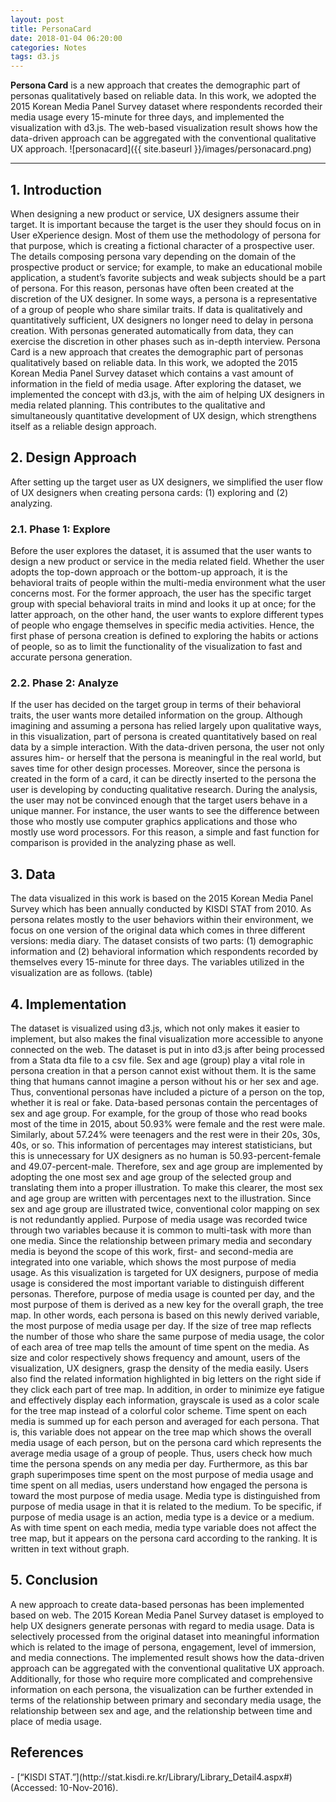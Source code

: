 ```yaml
---
layout: post
title: PersonaCard
date: 2018-01-04 06:20:00
categories: Notes
tags: d3.js
---
```


  **Persona Card** is a new approach that creates the demographic part of personas qualitatively based on reliable data. In this work, we adopted the 2015 Korean Media Panel Survey dataset where respondents recorded their media usage every 15-minute for three days, and implemented the visualization with d3.js. The web-based visualization result shows how the data-driven approach can be aggregated with the conventional qualitative UX approach.
![personacard]({{ site.baseurl }}/images/personacard.png)

----

<h2>1. Introduction</h2>
  When designing a new product or service, UX designers assume their target. It is important because the target is the user they should focus on in User eXperience design. Most of them use the methodology of persona for that purpose, which is creating a fictional character of a prospective user. The details composing persona vary depending on the domain of the prospective product or service; for example, to make an educational mobile application, a student’s favorite subjects and weak subjects should be a part of persona. For this reason, personas have often been created at the discretion of the UX designer.
  In some ways, a persona is a representative of a group of people who share similar traits. If data is qualitatively and quantitatively sufficient, UX designers no longer need to delay in persona creation. With personas generated automatically from data, they can exercise the discretion in other phases such as in-depth interview.
  Persona Card is a new approach that creates the demographic part of personas qualitatively based on reliable data. In this work, we adopted the 2015 Korean Media Panel Survey dataset which contains a vast amount of information in the field of media usage. After exploring the dataset, we implemented the concept with d3.js, with the aim of helping UX designers in media related planning. This contributes to the qualitative and simultaneously quantitative development of UX design, which strengthens itself as a reliable design approach.
  
<h2>2. Design Approach</h2>
  After setting up the target user as UX designers, we simplified the user flow of UX designers when creating persona cards: (1) exploring and (2) analyzing.

<h3>2.1. Phase 1: Explore</h3>
  Before the user explores the dataset, it is assumed that the user wants to design a new product or service in the media related field. Whether the user adopts the top-down approach or the bottom-up approach, it is the behavioral traits of people within the multi-media environment what the user concerns most. For the former approach, the user has the specific target group with special behavioral traits in mind and looks it up at once; for the latter approach, on the other hand, the user wants to explore different types of people who engage themselves in specific media activities. Hence, the first phase of persona creation is defined to exploring the habits or actions of people, so as to limit the functionality of the visualization to fast and accurate persona generation.

<h3>2.2. Phase 2: Analyze</h3>
  If the user has decided on the target group in terms of their behavioral traits, the user wants more detailed information on the group. Although imagining and assuming a persona has relied largely upon qualitative ways, in this visualization, part of persona is created quantitatively based on real data by a simple interaction. With the data-driven persona, the user not only assures him- or herself that the persona is meaningful in the real world, but saves time for other design processes. Moreover, since the persona is created in the form of a card, it can be directly inserted to the persona the user is developing by conducting qualitative research.
  During the analysis, the user may not be convinced enough that the target users behave in a unique manner. For instance, the user wants to see the difference between those who mostly use computer graphics applications and those who mostly use word processors. For this reason, a simple and fast function for comparison is provided in the analyzing phase as well.

<h2>3. Data</h2>
  The data visualized in this work is based on the 2015 Korean Media Panel Survey which has been annually conducted by KISDI STAT from 2010. As persona relates mostly to the user behaviors within their environment, we focus on one version of the original data which comes in three different versions: media diary.
  The dataset consists of two parts: (1) demographic information and (2) behavioral information which respondents recorded by themselves every 15-minute for three days. The variables utilized in the visualization are as follows. (table)

<h2>4. Implementation</h2>
  The dataset is visualized using d3.js, which not only makes it easier to implement, but also makes the final visualization more accessible to anyone connected on the web. The dataset is put in into d3.js after being processed from a Stata dta file to a csv file.
  Sex and age (group) play a vital role in persona creation in that a person cannot exist without them. It is the same thing that humans cannot imagine a person without his or her sex and age. Thus, conventional personas have included a picture of a person on the top, whether it is real or fake.
  Data-based personas contain the percentages of sex and age group. For example, for the group of those who read books most of the time in 2015, about 50.93% were female and the rest were male. Similarly, about 57.24% were teenagers and the rest were in their 20s, 30s, 40s, or so. This information of percentages may interest statisticians, but this is unnecessary for UX designers as no human is 50.93-percent-female and 49.07-percent-male. Therefore, sex and age group are implemented by adopting the one most sex and age group of the selected group and translating them into a proper illustration. To make this clearer, the most sex and age group are written with percentages next to the illustration. Since sex and age group are illustrated twice, conventional color mapping on sex is not redundantly applied.
  Purpose of media usage was recorded twice through two variables because it is common to multi-task with more than one media. Since the relationship between primary media and secondary media is beyond the scope of this work, first- and second-media are integrated into one variable, which shows the most purpose of media usage. As this visualization is targeted for UX designers, purpose of media usage is considered the most important variable to distinguish different personas. Therefore, purpose of media usage is counted per day, and the most purpose of them is derived as a new key for the overall graph, the tree map. In other words, each persona is based on this newly derived variable, the most purpose of media usage per day.
  If the size of tree map reflects the number of those who share the same purpose of media usage, the color of each area of tree map tells the amount of time spent on the media. As size and color respectively shows frequency and amount, users of the visualization, UX designers, grasp the density of the media easily. Users also find the related information highlighted in big letters on the right side if they click each part of tree map. In addition, in order to minimize eye fatigue and effectively display each information, grayscale is used as a color scale for the tree map instead of a colorful color scheme.
  Time spent on each media is summed up for each person and averaged for each persona. That is, this variable does not appear on the tree map which shows the overall media usage of each person, but on the persona card which represents the average media usage of a group of people. Thus, users check how much time the persona spends on any media per day. Furthermore, as this bar graph superimposes time spent on the most purpose of media usage and time spent on all medias, users understand how engaged the persona is toward the most purpose of media usage.
  Media type is distinguished from purpose of media usage in that it is related to the medium. To be specific, if purpose of media usage is an action, media type is a device or a medium. As with time spent on each media, media type variable does not affect the tree map, but it appears on the persona card according to the ranking. It is written in text without graph.

<h2>5. Conclusion</h2>
  A new approach to create data-based personas has been implemented based on web. The 2015 Korean Media Panel Survey dataset is employed to help UX designers generate personas with regard to media usage. Data is selectively processed from the original dataset into meaningful information which is related to the image of persona, engagement, level of immersion, and media connections. The implemented result shows how the data-driven approach can be aggregated with the conventional qualitative UX approach. Additionally, for those who require more complicated and comprehensive information on each persona, the visualization can be further extended in terms of the relationship between primary and secondary media usage, the relationship between sex and age, and the relationship between time and place of media usage.

<h2>References</h2>
- [“KISDI STAT.”](http://stat.kisdi.re.kr/Library/Library_Detail4.aspx#) (Accessed: 10-Nov-2016).
